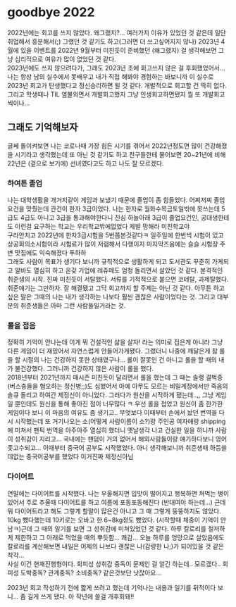 # goodbye 2022
2022년에는 회고를 쓰지 않았다. 왜그랬지?... 여러가지 이유가 있었던 것 같은데 일단 취업해서 흥분해서(;) 그랬던 것 같기도 하고(그러면 더 쓰고싶어지지 않나) 2023년 4월에 있을 이벤트를 2022년 9월부터 미친듯이 준비했던 (왜그랬지) 걸 생각해보면 그냥 심리적으로 여유가 많이 없었던 것 같다.  
2023년에도 쓰지 않으려다가, 그래도 2023년 초에 회고쓰지 않은 걸 후회했었어서... 나는 항상 남의 실수에서 못배우고 내가 직접 해봐야 경험하는 바보니까 이 실수로 2023년 회고가 탄생했다고 정신승리하면 될 것 같다. 개발적으로 회고할 건 딱히 없다. 그리고 학생때나 TIL 염불외면서 개발회고했지 그냥 인생회고하면됐지 뭘 또 개발회고씩이나...
## 그래도 기억해보자
글쎄 돌이켜보면 나는 코로나때 가장 힘든 시기를 겪어서 2022년정도면 많이 건강해졌을 시기라고 생각했는데 또 아닌 것 같기도 하고 친구들한테 물어보면 20~21년에 비해 22년은 (겉으로 보기에) 선녀였다고도 하고 나도 잘 모르겠다. 
### 하여튼 졸업
나는 대학생활을 개거지같이 게임과 보냈기 때문에 졸업이 좀 힘들었다. 어찌저찌 졸업요건을 맞췄는데 관건이 한자 3급이었다. 나는 한자로 월화수목금토일밖에 못쓰는데 5급도 4급도 아니고 3급을 통과해야한다니 진심 하늘아래 3급이 졸업요건인, 공대생한테도 이런걸 요구하는 학교는 우리학교밖에없었다 제발 망해라 미친학교야  
구라안치고 2022년에 한자3급시험을 5번쯤본것같다ㅋ 일주일에 한번씩 시험이 있고 상공회의소시험이라 시험료가 많이 저렴해서 다행이지 마지막즈음에는 슬슬 시험장 주변 맛집에도 익숙해졌다 푸하하  
그래도 사람이 목표가 생기다 보니까 규칙적으로 생활하게 되고 도서관도 꾸준히 가게되고 알바도 열심히 하고 온갖 기업에 레쥬메도 엄청 돌리면서 살았던 것 같다. 본격적인 취준생의 시작. 진짜 미친듯이 서탈했다. 서류를 기적적으로 붙으면 코테탈, 과제탈했다. 취준얘기는 그만하자. 잘 해결됐고 그닥 회고까지 할 주제는 아닌 것 같다. 아무튼 하고싶은 말은 그때의 나는 내가 생각하는 나보다 훨씬 괜찮은 사람이었다는 것. 그리고 대부분의 취준생들은 아마 그런 사람들일거라는 것.
### 롤을 접음
정확히 기억이 안나는데 이게 뭐 건설적인 삶을 살자! 라는 의미로 접은게 아니라 그냥 다른 게임이 더 재밌어서 자연스럽게 안들어가게됐다. 그랬더니 나중에 깨달은게 참 롤을 할 시절의 나는 건강하지 못한 상태였구나... 롤이 잘못인 건 아니고 롤을 할 때의 내가 불건강했다. 그러니까 건강하지 않은 사람이 롤을 했다.  
2018년부터 2021년까지 매시즌 미친듯이 달리면서 롤을 했는데 그 때는 솔랭 결벅증(버스충들을 혐오하는 정신병;;)도 심했어서 아예 아무도 모르는 비밀계정에서만 죽음의 솔큐 돌리고 하여간 제정신이 아니었다. 그러다가 원신을 시작하게 됐는데..,, 그냥 게임일 뿐인데도 원신을 통해 좋아진 점이 너무많다 ㅋ 우선 롤을 접었고 원신이 좀 한가한 게임이다 보니 이 마음의 여유도 좀 생기고.. 무엇보다 이때부터 손에서 놨던 번역을 다시 시작했는데 또 거기나오는 소(어떻게 사람이름이 소?)랑 주인공 여자애랑 shipping에 미쳐서 팬픽 번역을 아주아주 열심히 했더니 옛날생각 나고 건실한 일을 하니까 사람이 성취감이 지리고… 국내에는 팬덤이 거의 없어서 해외사람들이랑 얘기하다보니 영어좃고수되고… 이때부터 중국어 공부도 시작했었다. 아니 생각해보니까 취준생때 하등쓸데없는 중국어공부를 했었다 이거진짜 제정신아님
### 다이어트
연말에는 다이어트를 시작했다. 나는 우울해지면 입맛이 떨어지고 행복하면 쳐먹는 병이 있어서 주로 추울때 다이어트를 하고 여름에 포동포동해진다 (반대여야 하는데...) 근데 뭐 다이어트라고 해도 그렇게 할말이 많은건 아니고 그 때 그렇게 뚱뚱하지도 않았다. 10kg 뺐다했는데 10키로는 오바고 한 6~8kg정도 뺐었다. (시작할때 체중이 기억이 안남ㅋ)근데 그 때의 일기를 보면 그 성취감에 미쳐있었던 것 같다. 하루 칼로리를 철저하게 제한하고 그 아래로 먹었을 때의 뿌듯함... 쾌감… 오늘 하루를 엉망으로 살았음에도 칼로리를 계산해보면 내일은 어제의 나보다 괜찮은 나(감량한 나;)가 되어있을 것 같은 착각…  
사실 이건 현재진행형이다. 회피성 성취감 중독이 문제인 걸 알긴 하는데.. 모르겠다.. 회피성 도박중독? 관계중독? 소비중독? 같은것보단 낫잖아요... 

2023년 회고 작성하기 전에 짧게 쓰려고 했는데 기억나는 내용과 일기를 뒤적이다 보니... 좀 길게 쓰게 됐다. 아 작년에 쓸걸 개후회돼!! 